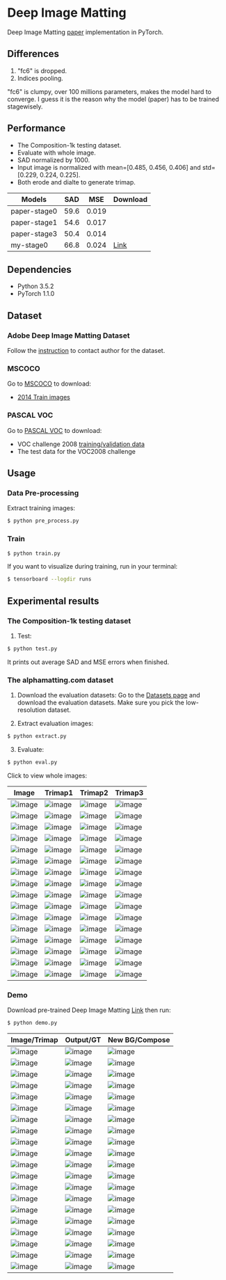 # Deep Image Matting

Deep Image Matting [paper](https://arxiv.org/abs/1703.03872) implementation in PyTorch.

## Differences

1. "fc6" is dropped.
2. Indices pooling.

<p>"fc6" is clumpy, over 100 millions parameters, makes the model hard to converge. I guess it is the reason why the model (paper) has to be trained stagewisely.

## Performance
- The Composition-1k testing dataset.
- Evaluate with whole image.
- SAD normalized by 1000.
- Input image is normalized with mean=[0.485, 0.456, 0.406] and std=[0.229, 0.224, 0.225].
- Both erode and dialte to generate trimap.

|Models|SAD|MSE|Download|
|---|---|---|---|
|paper-stage0|59.6|0.019||
|paper-stage1|54.6|0.017||
|paper-stage3|50.4|0.014||
|my-stage0|66.8|0.024|[Link](https://github.com/foamliu/Deep-Image-Matting-PyTorch/releases/download/v1.0/BEST_checkpoint.tar)|

## Dependencies

- Python 3.5.2
- PyTorch 1.1.0

## Dataset
### Adobe Deep Image Matting Dataset
Follow the [instruction](https://sites.google.com/view/deepimagematting) to contact author for the dataset.

### MSCOCO
Go to [MSCOCO](http://cocodataset.org/#download) to download:
* [2014 Train images](http://images.cocodataset.org/zips/train2014.zip)


### PASCAL VOC
Go to [PASCAL VOC](http://host.robots.ox.ac.uk/pascal/VOC/) to download:
* VOC challenge 2008 [training/validation data](http://host.robots.ox.ac.uk/pascal/VOC/voc2008/VOCtrainval_14-Jul-2008.tar)
* The test data for the VOC2008 challenge

## Usage
### Data Pre-processing
Extract training images:
```bash
$ python pre_process.py
```

### Train
```bash
$ python train.py
```

If you want to visualize during training, run in your terminal:
```bash
$ tensorboard --logdir runs
```

## Experimental results

### The Composition-1k testing dataset

1. Test:
```bash
$ python test.py
```

It prints out average SAD and MSE errors when finished.

### The alphamatting.com dataset

1. Download the evaluation datasets: Go to the [Datasets page](http://www.alphamatting.com/datasets.php) and download the evaluation datasets. Make sure you pick the low-resolution dataset.

2. Extract evaluation images:
```bash
$ python extract.py
```

3. Evaluate:
```bash
$ python eval.py
```

Click to view whole images:

Image | Trimap1 | Trimap2 | Trimap3|
|---|---|---|---|
|![image](https://github.com/foamliu/Deep-Image-Matting-PyTorch/raw/master/data/alphamatting/input_lowres/doll.png) |![image](https://github.com/foamliu/Deep-Image-Matting-PyTorch/raw/master/data/alphamatting/trimap_lowres/Trimap1/doll.png)|![image](https://github.com/foamliu/Deep-Image-Matting-PyTorch/raw/master/data/alphamatting/trimap_lowres/Trimap2/doll.png)|![image](https://github.com/foamliu/Deep-Image-Matting-PyTorch/raw/master/data/alphamatting/trimap_lowres/Trimap3/doll.png)|
|![image](https://github.com/foamliu/Deep-Image-Matting-PyTorch/raw/master/data/alphamatting/input_lowres/doll.png) |![image](https://github.com/foamliu/Deep-Image-Matting-PyTorch/raw/master/images/alphamatting/output_lowres/Trimap1/doll.png)|![image](https://github.com/foamliu/Deep-Image-Matting-PyTorch/raw/master/images/alphamatting/output_lowres/Trimap2/doll.png)|![image](https://github.com/foamliu/Deep-Image-Matting-PyTorch/raw/master/images/alphamatting/output_lowres/Trimap3/doll.png)|
|![image](https://github.com/foamliu/Deep-Image-Matting-PyTorch/raw/master/data/alphamatting/input_lowres/donkey.png) |![image](https://github.com/foamliu/Deep-Image-Matting-PyTorch/raw/master/data/alphamatting/trimap_lowres/Trimap1/donkey.png)|![image](https://github.com/foamliu/Deep-Image-Matting-PyTorch/raw/master/data/alphamatting/trimap_lowres/Trimap2/donkey.png)|![image](https://github.com/foamliu/Deep-Image-Matting-PyTorch/raw/master/data/alphamatting/trimap_lowres/Trimap3/donkey.png)|
|![image](https://github.com/foamliu/Deep-Image-Matting-PyTorch/raw/master/data/alphamatting/input_lowres/donkey.png) |![image](https://github.com/foamliu/Deep-Image-Matting-PyTorch/raw/master/images/alphamatting/output_lowres/Trimap1/donkey.png)|![image](https://github.com/foamliu/Deep-Image-Matting-PyTorch/raw/master/images/alphamatting/output_lowres/Trimap2/donkey.png)|![image](https://github.com/foamliu/Deep-Image-Matting-PyTorch/raw/master/images/alphamatting/output_lowres/Trimap3/donkey.png)|
|![image](https://github.com/foamliu/Deep-Image-Matting-PyTorch/raw/master/data/alphamatting/input_lowres/elephant.png) |![image](https://github.com/foamliu/Deep-Image-Matting-PyTorch/raw/master/data/alphamatting/trimap_lowres/Trimap1/elephant.png)|![image](https://github.com/foamliu/Deep-Image-Matting-PyTorch/raw/master/data/alphamatting/trimap_lowres/Trimap2/elephant.png)|![image](https://github.com/foamliu/Deep-Image-Matting-PyTorch/raw/master/data/alphamatting/trimap_lowres/Trimap3/elephant.png)|
|![image](https://github.com/foamliu/Deep-Image-Matting-PyTorch/raw/master/data/alphamatting/input_lowres/elephant.png) |![image](https://github.com/foamliu/Deep-Image-Matting-PyTorch/raw/master/images/alphamatting/output_lowres/Trimap1/elephant.png)|![image](https://github.com/foamliu/Deep-Image-Matting-PyTorch/raw/master/images/alphamatting/output_lowres/Trimap2/elephant.png)|![image](https://github.com/foamliu/Deep-Image-Matting-PyTorch/raw/master/images/alphamatting/output_lowres/Trimap3/elephant.png)|
|![image](https://github.com/foamliu/Deep-Image-Matting-PyTorch/raw/master/data/alphamatting/input_lowres/net.png) |![image](https://github.com/foamliu/Deep-Image-Matting-PyTorch/raw/master/data/alphamatting/trimap_lowres/Trimap1/net.png)|![image](https://github.com/foamliu/Deep-Image-Matting-PyTorch/raw/master/data/alphamatting/trimap_lowres/Trimap2/net.png)|![image](https://github.com/foamliu/Deep-Image-Matting-PyTorch/raw/master/data/alphamatting/trimap_lowres/Trimap3/net.png)|
|![image](https://github.com/foamliu/Deep-Image-Matting-PyTorch/raw/master/data/alphamatting/input_lowres/net.png) |![image](https://github.com/foamliu/Deep-Image-Matting-PyTorch/raw/master/images/alphamatting/output_lowres/Trimap1/net.png)|![image](https://github.com/foamliu/Deep-Image-Matting-PyTorch/raw/master/images/alphamatting/output_lowres/Trimap2/net.png)|![image](https://github.com/foamliu/Deep-Image-Matting-PyTorch/raw/master/images/alphamatting/output_lowres/Trimap3/net.png)|
|![image](https://github.com/foamliu/Deep-Image-Matting-PyTorch/raw/master/data/alphamatting/input_lowres/pineapple.png) |![image](https://github.com/foamliu/Deep-Image-Matting-PyTorch/raw/master/data/alphamatting/trimap_lowres/Trimap1/pineapple.png)|![image](https://github.com/foamliu/Deep-Image-Matting-PyTorch/raw/master/data/alphamatting/trimap_lowres/Trimap2/pineapple.png)|![image](https://github.com/foamliu/Deep-Image-Matting-PyTorch/raw/master/data/alphamatting/trimap_lowres/Trimap3/pineapple.png)|
|![image](https://github.com/foamliu/Deep-Image-Matting-PyTorch/raw/master/data/alphamatting/input_lowres/pineapple.png) |![image](https://github.com/foamliu/Deep-Image-Matting-PyTorch/raw/master/images/alphamatting/output_lowres/Trimap1/pineapple.png)|![image](https://github.com/foamliu/Deep-Image-Matting-PyTorch/raw/master/images/alphamatting/output_lowres/Trimap2/pineapple.png)|![image](https://github.com/foamliu/Deep-Image-Matting-PyTorch/raw/master/images/alphamatting/output_lowres/Trimap3/pineapple.png)|
|![image](https://github.com/foamliu/Deep-Image-Matting-PyTorch/raw/master/data/alphamatting/input_lowres/plant.png) |![image](https://github.com/foamliu/Deep-Image-Matting-PyTorch/raw/master/data/alphamatting/trimap_lowres/Trimap1/plant.png)|![image](https://github.com/foamliu/Deep-Image-Matting-PyTorch/raw/master/data/alphamatting/trimap_lowres/Trimap2/plant.png)|![image](https://github.com/foamliu/Deep-Image-Matting-PyTorch/raw/master/data/alphamatting/trimap_lowres/Trimap3/plant.png)|
|![image](https://github.com/foamliu/Deep-Image-Matting-PyTorch/raw/master/data/alphamatting/input_lowres/plant.png) |![image](https://github.com/foamliu/Deep-Image-Matting-PyTorch/raw/master/images/alphamatting/output_lowres/Trimap1/plant.png)|![image](https://github.com/foamliu/Deep-Image-Matting-PyTorch/raw/master/images/alphamatting/output_lowres/Trimap2/plant.png)|![image](https://github.com/foamliu/Deep-Image-Matting-PyTorch/raw/master/images/alphamatting/output_lowres/Trimap3/plant.png)|
|![image](https://github.com/foamliu/Deep-Image-Matting-PyTorch/raw/master/data/alphamatting/input_lowres/plasticbag.png) |![image](https://github.com/foamliu/Deep-Image-Matting-PyTorch/raw/master/data/alphamatting/trimap_lowres/Trimap1/plasticbag.png)|![image](https://github.com/foamliu/Deep-Image-Matting-PyTorch/raw/master/data/alphamatting/trimap_lowres/Trimap2/plasticbag.png)|![image](https://github.com/foamliu/Deep-Image-Matting-PyTorch/raw/master/data/alphamatting/trimap_lowres/Trimap3/plasticbag.png)|
|![image](https://github.com/foamliu/Deep-Image-Matting-PyTorch/raw/master/data/alphamatting/input_lowres/plasticbag.png) |![image](https://github.com/foamliu/Deep-Image-Matting-PyTorch/raw/master/images/alphamatting/output_lowres/Trimap1/plasticbag.png)|![image](https://github.com/foamliu/Deep-Image-Matting-PyTorch/raw/master/images/alphamatting/output_lowres/Trimap2/plasticbag.png)|![image](https://github.com/foamliu/Deep-Image-Matting-PyTorch/raw/master/images/alphamatting/output_lowres/Trimap3/plasticbag.png)|
|![image](https://github.com/foamliu/Deep-Image-Matting-PyTorch/raw/master/data/alphamatting/input_lowres/troll.png) |![image](https://github.com/foamliu/Deep-Image-Matting-PyTorch/raw/master/data/alphamatting/trimap_lowres/Trimap1/troll.png)|![image](https://github.com/foamliu/Deep-Image-Matting-PyTorch/raw/master/data/alphamatting/trimap_lowres/Trimap2/troll.png)|![image](https://github.com/foamliu/Deep-Image-Matting-PyTorch/raw/master/data/alphamatting/trimap_lowres/Trimap3/troll.png)|
|![image](https://github.com/foamliu/Deep-Image-Matting-PyTorch/raw/master/data/alphamatting/input_lowres/troll.png) |![image](https://github.com/foamliu/Deep-Image-Matting-PyTorch/raw/master/images/alphamatting/output_lowres/Trimap1/troll.png)|![image](https://github.com/foamliu/Deep-Image-Matting-PyTorch/raw/master/images/alphamatting/output_lowres/Trimap2/troll.png)|![image](https://github.com/foamliu/Deep-Image-Matting-PyTorch/raw/master/images/alphamatting/output_lowres/Trimap3/troll.png)|

### Demo
Download pre-trained Deep Image Matting [Link](https://github.com/foamliu/Deep-Image-Matting-PyTorch/releases/download/v1.0/BEST_checkpoint.tar) then run:
```bash
$ python demo.py
```

Image/Trimap | Output/GT | New BG/Compose | 
|---|---|---|
|![image](https://github.com/foamliu/Deep-Image-Matting-PyTorch/raw/master/images/0_image.png)  | ![image](https://github.com/foamliu/Deep-Image-Matting-PyTorch/raw/master/images/0_out.png)   | ![image](https://github.com/foamliu/Deep-Image-Matting-PyTorch/raw/master/images/0_new_bg.png) |
|![image](https://github.com/foamliu/Deep-Image-Matting-PyTorch/raw/master/images/0_trimap.png) | ![image](https://github.com/foamliu/Deep-Image-Matting-PyTorch/raw/master/images/0_alpha.png) | ![image](https://github.com/foamliu/Deep-Image-Matting-PyTorch/raw/master/images/0_compose.png)|
|![image](https://github.com/foamliu/Deep-Image-Matting-PyTorch/raw/master/images/1_image.png)  | ![image](https://github.com/foamliu/Deep-Image-Matting-PyTorch/raw/master/images/1_out.png)   | ![image](https://github.com/foamliu/Deep-Image-Matting-PyTorch/raw/master/images/1_new_bg.png) | 
|![image](https://github.com/foamliu/Deep-Image-Matting-PyTorch/raw/master/images/1_trimap.png) | ![image](https://github.com/foamliu/Deep-Image-Matting-PyTorch/raw/master/images/1_alpha.png) | ![image](https://github.com/foamliu/Deep-Image-Matting-PyTorch/raw/master/images/1_compose.png)|
|![image](https://github.com/foamliu/Deep-Image-Matting-PyTorch/raw/master/images/2_image.png)  | ![image](https://github.com/foamliu/Deep-Image-Matting-PyTorch/raw/master/images/2_out.png)   | ![image](https://github.com/foamliu/Deep-Image-Matting-PyTorch/raw/master/images/2_new_bg.png) |
|![image](https://github.com/foamliu/Deep-Image-Matting-PyTorch/raw/master/images/2_trimap.png) | ![image](https://github.com/foamliu/Deep-Image-Matting-PyTorch/raw/master/images/2_alpha.png) | ![image](https://github.com/foamliu/Deep-Image-Matting-PyTorch/raw/master/images/2_compose.png)|
|![image](https://github.com/foamliu/Deep-Image-Matting-PyTorch/raw/master/images/3_image.png)  | ![image](https://github.com/foamliu/Deep-Image-Matting-PyTorch/raw/master/images/3_out.png)   | ![image](https://github.com/foamliu/Deep-Image-Matting-PyTorch/raw/master/images/3_new_bg.png) |
|![image](https://github.com/foamliu/Deep-Image-Matting-PyTorch/raw/master/images/3_trimap.png) | ![image](https://github.com/foamliu/Deep-Image-Matting-PyTorch/raw/master/images/3_alpha.png) | ![image](https://github.com/foamliu/Deep-Image-Matting-PyTorch/raw/master/images/3_compose.png)|
|![image](https://github.com/foamliu/Deep-Image-Matting-PyTorch/raw/master/images/4_image.png)  | ![image](https://github.com/foamliu/Deep-Image-Matting-PyTorch/raw/master/images/4_out.png)   | ![image](https://github.com/foamliu/Deep-Image-Matting-PyTorch/raw/master/images/4_new_bg.png) |
|![image](https://github.com/foamliu/Deep-Image-Matting-PyTorch/raw/master/images/4_trimap.png) | ![image](https://github.com/foamliu/Deep-Image-Matting-PyTorch/raw/master/images/4_alpha.png) | ![image](https://github.com/foamliu/Deep-Image-Matting-PyTorch/raw/master/images/4_compose.png)|
|![image](https://github.com/foamliu/Deep-Image-Matting-PyTorch/raw/master/images/5_image.png)  | ![image](https://github.com/foamliu/Deep-Image-Matting-PyTorch/raw/master/images/5_out.png)   | ![image](https://github.com/foamliu/Deep-Image-Matting-PyTorch/raw/master/images/5_new_bg.png) |
|![image](https://github.com/foamliu/Deep-Image-Matting-PyTorch/raw/master/images/5_trimap.png) | ![image](https://github.com/foamliu/Deep-Image-Matting-PyTorch/raw/master/images/5_alpha.png) | ![image](https://github.com/foamliu/Deep-Image-Matting-PyTorch/raw/master/images/5_compose.png)|
|![image](https://github.com/foamliu/Deep-Image-Matting-PyTorch/raw/master/images/6_image.png)  | ![image](https://github.com/foamliu/Deep-Image-Matting-PyTorch/raw/master/images/6_out.png)   | ![image](https://github.com/foamliu/Deep-Image-Matting-PyTorch/raw/master/images/6_new_bg.png) |
|![image](https://github.com/foamliu/Deep-Image-Matting-PyTorch/raw/master/images/6_trimap.png) | ![image](https://github.com/foamliu/Deep-Image-Matting-PyTorch/raw/master/images/6_alpha.png) | ![image](https://github.com/foamliu/Deep-Image-Matting-PyTorch/raw/master/images/6_compose.png)|
|![image](https://github.com/foamliu/Deep-Image-Matting-PyTorch/raw/master/images/7_image.png)  | ![image](https://github.com/foamliu/Deep-Image-Matting-PyTorch/raw/master/images/7_out.png)   | ![image](https://github.com/foamliu/Deep-Image-Matting-PyTorch/raw/master/images/7_new_bg.png) |
|![image](https://github.com/foamliu/Deep-Image-Matting-PyTorch/raw/master/images/7_trimap.png) | ![image](https://github.com/foamliu/Deep-Image-Matting-PyTorch/raw/master/images/7_alpha.png) | ![image](https://github.com/foamliu/Deep-Image-Matting-PyTorch/raw/master/images/7_compose.png)|
|![image](https://github.com/foamliu/Deep-Image-Matting-PyTorch/raw/master/images/8_image.png)  | ![image](https://github.com/foamliu/Deep-Image-Matting-PyTorch/raw/master/images/8_out.png)   | ![image](https://github.com/foamliu/Deep-Image-Matting-PyTorch/raw/master/images/8_new_bg.png) |
|![image](https://github.com/foamliu/Deep-Image-Matting-PyTorch/raw/master/images/8_trimap.png) | ![image](https://github.com/foamliu/Deep-Image-Matting-PyTorch/raw/master/images/8_alpha.png) | ![image](https://github.com/foamliu/Deep-Image-Matting-PyTorch/raw/master/images/8_compose.png)|
|![image](https://github.com/foamliu/Deep-Image-Matting-PyTorch/raw/master/images/9_image.png)  | ![image](https://github.com/foamliu/Deep-Image-Matting-PyTorch/raw/master/images/9_out.png)   | ![image](https://github.com/foamliu/Deep-Image-Matting-PyTorch/raw/master/images/9_new_bg.png) |
|![image](https://github.com/foamliu/Deep-Image-Matting-PyTorch/raw/master/images/9_trimap.png) | ![image](https://github.com/foamliu/Deep-Image-Matting-PyTorch/raw/master/images/9_alpha.png) | ![image](https://github.com/foamliu/Deep-Image-Matting-PyTorch/raw/master/images/9_compose.png)|
